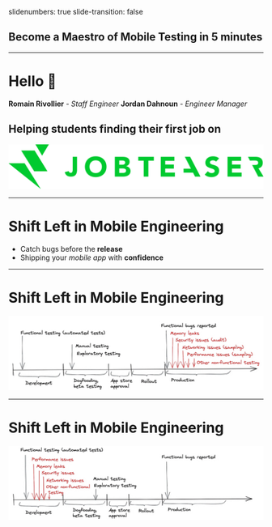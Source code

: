 slidenumbers: true
slide-transition: false

## Become a **Maestro** of Mobile Testing in **5** minutes

---

# Hello 👋

**Romain Rivollier** - *Staff Engineer*
**Jordan Dahnoun** - *Engineer Manager*


## Helping **students** finding their first **job** on
![inline 18%](ressources/jobteaser.png)


---

# **Shift Left** in Mobile Engineering

- Catch bugs before the **release**
- Shipping your *mobile app* with **confidence**


---
# **Shift Left** in Mobile Engineering

![inline](ressources/shift_left_before.jpg)

---
# **Shift Left** in Mobile Engineering

![inline](ressources/shift_left_after.jpg)